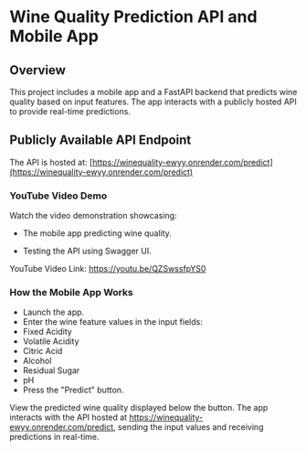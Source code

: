 # Wine Quality Prediction API and Mobile App

## Overview

This project includes a mobile app and a FastAPI backend that predicts wine quality based on input features. 
The app interacts with a publicly hosted API to provide real-time predictions.

### 

## Publicly Available API Endpoint

The API is hosted at:
[https://winequality-ewyy.onrender.com/predict](https://winequality-ewyy.onrender.com/predict)

### YouTube Video Demo
Watch the video demonstration showcasing:

- The mobile app predicting wine quality.

- Testing the API using Swagger UI.

YouTube Video Link: https://youtu.be/QZSwssfpYS0

### How the Mobile App Works
- Launch the app.
- Enter the wine feature values in the input fields:
- Fixed Acidity
- Volatile Acidity
- Citric Acid
- Alcohol
- Residual Sugar
- pH
- Press the "Predict" button.

View the predicted wine quality displayed below the button.
The app interacts with the API hosted at https://winequality-ewyy.onrender.com/predict, sending the input values and receiving predictions in real-time.

